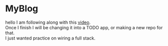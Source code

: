 # MyBlog

hello I am following along with this [video](https://www.youtube.com/watch?v=0aPLk2e2Z3g).  
Once I finish I will be changing it into a TODO app, or making a new repo for that.  
I just wanted practice on wiring a full stack.  
